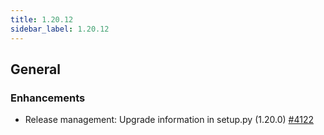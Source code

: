 ```yaml
---
title: 1.20.12
sidebar_label: 1.20.12
---
```


## General

### Enhancements

- Release management: Upgrade information in setup.py (1.20.0) [#4122](https://github.com/rucio/rucio/issues/4122)
